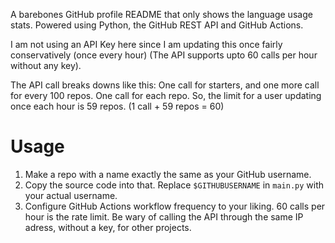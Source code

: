 A barebones GitHub profile README that only shows the language usage stats. Powered using Python, the GitHub REST API and GitHub Actions.

I am not using an API Key here since I am updating this once fairly conservatively (once every hour) (The API supports upto 60 calls per hour without any key).

The API call breaks downs like this:
One call for starters, and one more call for every 100 repos.
One call for each repo.
So, the limit for a user updating once each hour is 59 repos. (1 call + 59 repos = 60)

# Usage
1. Make a repo with a name exactly the same as your GitHub username.
2. Copy the source code into that. Replace ``$GITHUBUSERNAME`` in ``main.py`` with your actual username. 
3. Configure GitHub Actions workflow frequency to your liking. 60 calls per hour is the rate limit. Be wary of calling the API through the same IP adress, without a key, for other projects.
